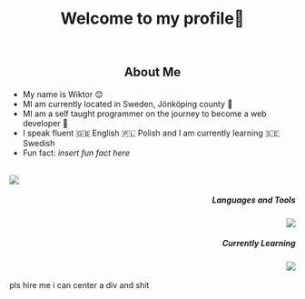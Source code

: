 <div id="header" align="center">
    <h1>Welcome to my profile👋</h1>
</div>

<br>

<div id="about">
    <h2 align="center">About Me</h2>
    <ul>
        <li>
            My name is Wiktor 😊
        </li>
        <li>
            MI am currently located in Sweden, Jönköping county 💯
        </li>
        <li>
            MI am a self taught programmer on the journey to become a web developer 🚀
        </li>
        <li>
            I speak fluent 🇬🇧 English 🇵🇱 Polish and I am currently learning 🇸🇪 Swedish
        </li>
        <li>
            Fun fact: <i>insert fun fact here</i>
        </li>
    </ul>
</div>

<br>

<div id="pieceofshit">


<img src="https://github-readme-stats.vercel.app/api/top-langs/?username=anuraghazra&layout=compact">

<div align="right">
         
<h5>Languages and Tools</h5>

<img src="https://skillicons.dev/icons?i=python,js,ts,mongodb,linux)](https://skillicons.dev">

<h5>Currently Learning</h5>

<img src="https://skillicons.dev/icons?i=vuejs)](https://skillicons.dev">
    
</div>


    
</div>




<br>
pls hire me i can center a div and shit
